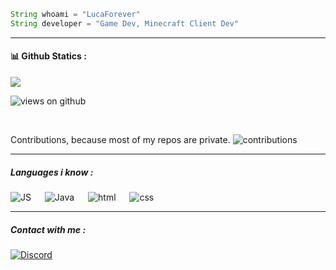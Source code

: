 




```java
String whoami = "LucaForever"
String developer = "Game Dev, Minecraft Client Dev"
```
<hr />
<h4> 📊 Github Statics :</h4>
<p align="left">
<img src="https://github-readme-stats.vercel.app/api?username=LucaForever&show_icons=true&theme=tokyonight&count_private=true"/>
</p>
<p align="left">
<img src="https://komarev.com/ghpvc/?username=LucaForever" alt="views on github" />
</p>
<p> &emsp; </p>
<p>Contributions, because most of my repos are private. <img alt="contributions" href="https://github.com/LucaForever?tab=repositories" src="https://user-images.githubusercontent.com/58527636/140407936-c9b80f7d-2f0e-42a9-981c-c5b36953cbda.png"/>
</p>
<hr /> 
<h5>Languages i know : </h5>
<p align="left">
    <img alt="JS" src="https://img.shields.io/badge/Javascript-f7e018?style=for-the-badge&logo=javascript&logoColor=white"/>
    &emsp; 
    <img alt="Java" src="https://img.shields.io/badge/Java-696b70?style=for-the-badge&logo=java&logoColor=000000"/>
    &emsp;
    <img alt="html" src="https://img.shields.io/badge/Html5-E54C21?style=for-the-badge&logo=html5&logoColor=white"/>
    &emsp;
    <img alt="css" src="https://img.shields.io/badge/Css3-214CE5?style=for-the-badge&logo=css3&logoColor=white"/>
    &emsp; 
    </p>
    <hr />
    <p>
    <h5> Contact with me :</h5>
    <p align="left">
    <a href="https://discordapp.com/users/549240664773230632"><img alt="Discord" src="https://img.shields.io/badge/Discord-7289d9?style=for-the-badge&logo=Discord&logoColor=ffffff"/></a>
    </p>
